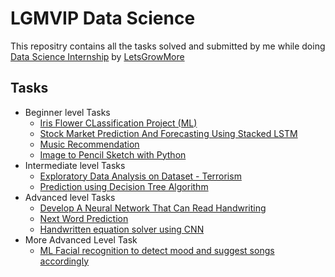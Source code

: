 # LGMVIP Data Science
This repositry contains all the tasks solved and submitted by me while doing [Data Science Internship](https://letsgrowmore.in/vip/) by [LetsGrowMore](https://letsgrowmore.in/) 

## Tasks
* Beginner level Tasks
  -   [Iris Flower CLassification Project (ML)](https://github.com/mihirkudale/LGMVIP-Data-Science/tree/main/Beginner%20Level%20Task/Task%201-%20Iris%20Flowers%20Classification%20ML%20Project) 
  -   [Stock Market Prediction And Forecasting Using Stacked LSTM](https://github.com/mihirkudale/LGMVIP-Data-Science/tree/main/Beginner%20Level%20Task/Task%202-%20Stock%20Market%20Prediction%20And%20Forecasting%20Using%20Stacked%20LSTM)
  - [Music Recommendation](https://github.com/mihirkudale/LGMVIP-Data-Science/tree/main/Beginner%20Level%20Task/Task%203-%20Music%20Recommendation)
  - [Image to Pencil Sketch with Python](https://github.com/mihirkudale/LGMVIP-Data-Science/tree/main/Beginner%20Level%20Task/Task%204-%20Image%20to%20Pencil%20Sketch%20with%20Python)
* Intermediate level Tasks
  - [Exploratory Data Analysis on Dataset - Terrorism](https://github.com/mihirkudale/LGMVIP-Data-Science/tree/main/Intermediate%20Level%20Task/Task%201-%20Exploratory%20Data%20Analysis%20on%20Dataset%20-%20Terrorism)
  - [Prediction using Decision Tree Algorithm](https://github.com/mihirkudale/LGMVIP-Data-Science/tree/main/Intermediate%20Level%20Task/Task%202-%20Prediction%20using%20Decision%20Tree%20%20Algorithm)
* Advanced level Tasks
  - [Develop A Neural Network That Can Read Handwriting](https://github.com/mihirkudale/LGMVIP-Data-Science/tree/main/Advanced%20Level%20Task/Task%201-%20Develop%20A%20Neural%20Network%20That%20Can%20Read%20Handwriting)
  - [Next Word Prediction](https://github.com/mihirkudale/LGMVIP-Data-Science/tree/main/Advanced%20Level%20Task/Task%202-%20Next%20Word%20Prediction)
  - [Handwritten equation solver using CNN](https://github.com/mihirkudale/LGMVIP-Data-Science/tree/main/Advanced%20Level%20Task/Task%203-%20Handwritten%20equation%20solver%20using%20CNN)
* More Advanced Level Task
  - [ML Facial recognition to detect mood and suggest songs accordingly](https://github.com/mihirkudale/LGMVIP-Data-Science/tree/main/More%20Advanced%20Level%20Task/ML%20Facial%20recognition%20to%20detect%20mood%20and%20suggest%20songs%20accordingly)
